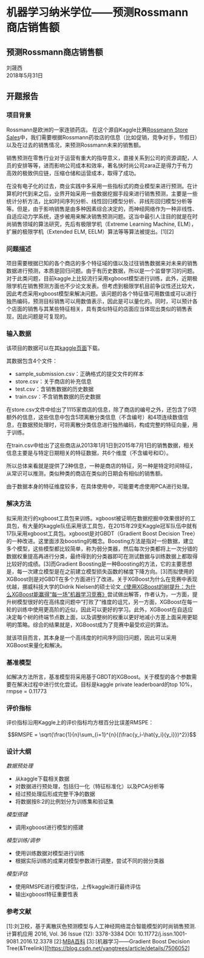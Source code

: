 # 机器学习纳米学位——预测Rossmann商店销售额
## 预测Rossmann商店销售额
刘晟西  
2018年5月31日

## 开题报告

### 项目背景

Rossmann是欧洲的一家连锁药店。 在这个源自Kaggle比赛[Rossmann Store Sales](https://www.kaggle.com/c/rossmann-store-sales)中，我们需要根据Rossmann药妆店的信息（比如促销，竞争对手，节假日）以及在过去的销售情况，来预测Rossmann未来的销售额。

销售预测在零售行业对于运营有重大的指导意义，直接关系到公司的资源调配，人员的安排等等，进而影响公司成本和效率，著名快时尚公司zara正是得力于有力高效的极致供应链，压缩仓储和运营成本，取得了成功。

在没有电子化的过去，商业实践中多采用一些指标式的商业模型来进行预测。在计算机时代到来之后，业界开始采用一些数据挖掘手段来进行销售预测，主要是一些统计分析方法，比如时间序列分析、线性回归模型分析、非线形回归模型分析等等。但是，由于影响销售是由多种因素综合决定的，而神经网络作为一种非线性、自适应动力学系统，逐步被用来解决销售预测问题。这当中最引人注目的就是在时尚销售领域的算法研究，先后有极限学机（Extreme Learning Machine, ELM），扩展的极限学机（Extended ELM, EELM）算法等等算法被提出。[1][2]

### 问题描述

项目需要根据已知的各个商店的多个特征域的值以及过往销售数据来对未来的销售数据进行预测，本质是回归问题。由于有历史数据，所以是一个监督学习的问题。对于此类问题，目前kaggle上比较流行采用xgboost模型进行训练，此外，近期极限学机在销售预测方面也不少论文发表。但考虑到极限学机目前争议性还比较大，因此考虑采用xgboost模型来解决问题。该问题的各个特征值可用数值或可以进行独热编码，预测目标销售可以用数值表示，因此是可以量化的。同时，可以预计各个店面的销售与其某些特征相关，具有类似特征的店面应当体现出类似的销售表现，因此问题是可复现的。



### 输入数据

该项目的数据可以在其[kaggle页面](https://www.kaggle.com/c/rossmann-store-sales/data)下载。

其数据包含4个文件：
- sample_submission.csv：正确格式的提交文件的样本
- store.csv：关于商店的补充信息
- test.csv：含销售数据的历史数据
- train.csv：不含销售数据的历史数据

在store.csv文件中给出了1115家商店的信息，除了商店的编号之外，还包含了9项额外的信息，这些信息中包含5项离散分类信息（不含编号）和4项连续数值信息，在数据预处理时，可将离散分类信息进行独热编码，构成完整的特征向量，用于训练。

在train.csv中给出了这些商店从2013年1月1日到2015年7月1日的销售数据，相关信息主要是与特定日期相关的特征数据，共6个维度（不含编号和ID）。

所以总体来看就是提供了2种信息，一种是商店的特征，另一种是特定时间特征，从常识可以推测，类似种类的商店在类似的日期会有相似的销售额。

由于数据本身的特征维度较多，在具体使用中，可能要考虑使用PCA进行处理。


### 解决方法

拟采用流行的xgboost工具包来训练。xgboost被证明在数据挖掘中效果很好的工具包，有大量的kaggle队伍采用该工具包，在2015年29支Kaggle冠军队伍中就有17队采用xgboost工具包。xgboost是对GBDT（Gradient Boost Decision Tree）的一种改进。这里面涉及boosting的概念。Boosting方法是指对一份数据，建立多个模型，这些模型都比较简单，称为弱分类器，然后每次分类都将上一次分错的数据权重提高再进行分类，最终得到的分类器即可在测试数据与训练数据上都取得比较好的成绩。[3]而Gradient Boosting是一种Boosting的方法，它的主要思想是，每一次建立模型是在之前建立模型损失函数的梯度下降方向。[3]而拟使用的XGBoost则是对GBDT在多个方面进行了改进。关于XGBoost为什么在竞赛中表现优越，挪威科技大学的Didrik Nielsen的硕士论文[《使用XGBoost的树提升：为什么XGBoost能赢得“每一场”机器学习竞赛》](https://brage.bibsys.no/xmlui/bitstream/handle/11250/2433761/16128_FULLTEXT.pdf)尝试做出解答，作者认为，一方面，提升树模型很好的在高纬度问题中“打败了”维度的诅咒，另一方面，XGBoost在每一轮的训练中使用更高阶的近似，因此可以更好的学习。此外，XGBoost在自适应决定每个树的终端节点数上面，以及调整树的权重以更好地减小方差上面采用更聪明的策略。综合的结果就是，XGBoost成为了竞赛中最受欢迎的算法。

就该项目而言，其本身是一个高纬度的时间序列回归问题，因此可以采用XGBoost来量化和解决。

### 基准模型

如解决方法所言，基准模型将采用基于GBDT的XGBoost。关于模型的各个参数需要在解决过程中进行优化尝试。目标是kaggle private leaderboard的top 10%，rmpse = 0.11773

### 评价指标

评价指标沿用Kaggle上的评价指标均方根百分比误差RMSPE：

$$RMSPE = \sqrt{\frac{1}{n}\sum_{i=1}^{n}{(\frac{y_i-\hat{y_i}{y_i}})^2}}$$


### 设计大纲


*数据预处理*
- 从kaggle下载相关数据
- 对数据进行预处理，包括归一化（特征标准化）以及PCA分析等
- 经过预处理后形成完整干净的数据
- 将数据按8:2的比例划分为训练集和验证集



*模型搭建*
- 调用xgboost进行模型的搭建

*模型训练/调参*
- 使用训练数据对模型进行训练
- 根据实际训练的成果对模型参数进行调整，尝试不同的弱分类器

*模型评估*
- 使用RMSPE进行模型评估，上传kaggle进行最终评估
- 输出xgboost特征重要性表

### 参考文献

[1]:刘卫校，基于离散灰色预测模型与人工神经网络混合智能模型的时尚销售预测. 计算机应用 2016, Vol. 36 Issue (12): 3378-3384  DOI: 10.11772/j.issn.1001-9081.2016.12.3378
[2]:[MBA百科](http://wiki.mbalib.com/wiki/%E9%94%80%E5%94%AE%E9%A2%84%E6%B5%8B)
[3]:[机器学习——Gradient Boost Decision Tree(&Treelink)][https://blog.csdn.net/yangtrees/article/details/7506052]

